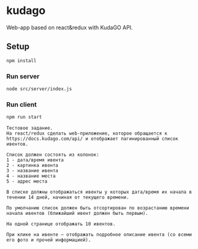 # kudago

Web-app based on react&redux with KudaGO API.


## Setup

```sh
npm install
```

### Run server

```sh
node src/server/index.js


```
### Run client

```sh
npm run start

```



```
Тестовое задание. 
На react/redux сделать web-приложение, которое обращается к https://docs.kudago.com/api/ и отображает пагинированный список ивентов.

Список должен состоять из колонок: 
1 - дата/время ивента 
2 - картинка ивента 
3 - название ивента 
4 - название места 
5 - адрес места

В списке должны отображаться ивенты у которых дата/время их начала в течении 14 дней, начиная от текущего времени.

По умолчанию список должен быть отсортирован по возрастанию времени начала ивентов (ближайший ивент должен быть первым).

На одной странице отображать 10 ивентов.

При клике на ивенте – отображать подробное описание ивента (со всеми его фото и прочей информацией).
```
